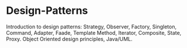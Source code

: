 # Design-Patterns
Introduction to design patterns: Strategy, Observer, Factory, Singleton, Command, Adapter, Faade, Template Method, Iterator, Composite, State, Proxy. Object Oriented design principles, Java/UML. 
